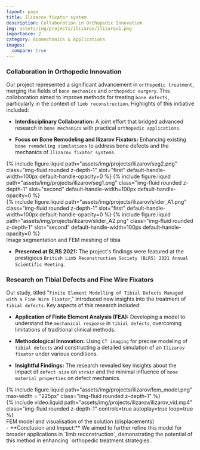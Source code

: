 ```yaml
---
layout: page
title: Ilizarov fixator system
description: Collaboration in Orthopedic Innovation
img: assets/img/projects/ilizarov/ilizarov1.png
importance: 2
category: Biomechanics & Applications
images:
  compare: true
---
```


### Collaboration in Orthopedic Innovation

Our project represented a significant advancement in `orthopedic treatment`, merging the fields of `bone mechanics` and `orthopedic surgery`. This collaboration aimed to improve methods for treating `bone defects`, particularly in the context of `limb reconstruction`. Highlights of this initiative included:

- **Interdisciplinary Collaboration:** A joint effort that bridged advanced research in `bone mechanics` with practical `orthopedic applications`.
  
- **Focus on Bone Remodeling and Ilizarov Fixators:** Enhancing existing `bone remodeling simulations` to address bone defects and the mechanics of `Ilizarov fixator systems`.

<div class="row mt-3">
    <div class="col-sm mt-3 mt-md-0">
        <img-comparison-slider>
            {% include figure.liquid path="assets/img/projects/ilizarov/seg2.png" class="img-fluid rounded z-depth-1" slot="first" default-handle-width=100px default-handle-opacity=0  %}
            {% include figure.liquid path="assets/img/projects/ilizarov/seg1.png" class="img-fluid rounded z-depth-1" slot="second" default-handle-width=100px default-handle-opacity=0 %}
        </img-comparison-slider>
    </div>
    <div class="col-sm mt-3 mt-md-0">
        <img-comparison-slider>
            {% include figure.liquid path="assets/img/projects/ilizarov/slider_A1.png" class="img-fluid rounded z-depth-1" slot="first" default-handle-width=100px default-handle-opacity=0  %}
            {% include figure.liquid path="assets/img/projects/ilizarov/slider_A2.png" class="img-fluid rounded z-depth-1" slot="second" default-handle-width=100px default-handle-opacity=0 %}
        </img-comparison-slider>
    </div>
</div>
<div class="caption">
    Image segmentation and FEM meshing of tibia
</div>


- **Presented at BLRS 2021:** The project's findings were featured at the prestigious `British Limb Reconstruction Society (BLRS) 2021 Annual Scientific Meeting`.

### Research on Tibial Defects and Fine Wire Fixators

Our study, titled "`Finite Element Modelling of Tibial Defects Managed with a Fine Wire Fixator`," introduced new insights into the treatment of `tibial defects`. Key aspects of this research included:

- **Application of Finite Element Analysis (FEA):** Developing a model to understand the `mechanical response` in `tibial defects`, overcoming limitations of traditional clinical methods.

- **Methodological Innovation:** Using `CT imaging` for precise modeling of `tibial defects` and constructing a detailed simulation of an `Ilizarov fixator` under various conditions.

- **Insightful Findings:** The research revealed key insights about the impact of `defect size` on `strain` and the minimal influence of `bone material properties` on defect mechanics.


<div class="row mt-3">
    <div class="col-sm mt-3 mt-md-0">
        {% include figure.liquid path="assets/img/projects/ilizarov/fem_model.png" max-width = "225px"  class="img-fluid rounded z-depth-1" %}
    </div>
    <div class="col-sm mt-3 mt-md-0">
        {% include video.liquid path="assets/img/projects/ilizarov/ilizarov_vid.mp4" class="img-fluid rounded z-depth-1" controls=true autoplay=true loop=true %}
    </div>
</div>
<div class="caption">
    FEM model and visualisation of the solution (displacements)
</div>
- **Conclusion and Impact:** We aimed to further refine this model for broader applications in `limb reconstruction`, demonstrating the potential of this method in enhancing `orthopedic treatment strategies`.



